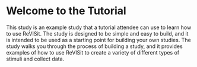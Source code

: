 # Welcome to the Tutorial

This study is an example study that a tutorial attendee can use to learn how to use ReVISit. The study is designed to be simple and easy to build, and it is intended to be used as a starting point for building your own studies. The study walks you through the process of building a study, and it provides examples of how to use ReVISit to create a variety of different types of stimuli and collect data.
